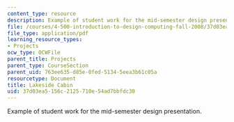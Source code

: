 ```yaml
---
content_type: resource
description: Example of student work for the mid-semester design presentation.
file: /courses/4-500-introduction-to-design-computing-fall-2008/37d03ea5156c2125710e54ad7bbfdc30_assn4b_6.pdf
file_type: application/pdf
learning_resource_types:
- Projects
ocw_type: OCWFile
parent_title: Projects
parent_type: CourseSection
parent_uid: 763ee635-d85e-0fed-5134-5eea3b61c05a
resourcetype: Document
title: Lakeside Cabin
uid: 37d03ea5-156c-2125-710e-54ad7bbfdc30
---
```

Example of student work for the mid-semester design presentation.

